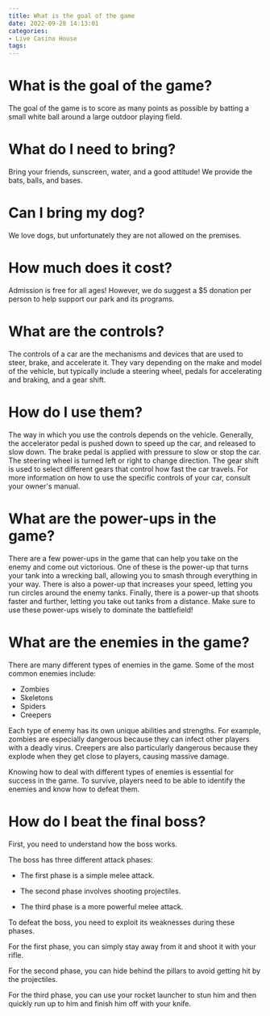```yaml
---
title: What is the goal of the game
date: 2022-09-28 14:13:01
categories:
- Live Casino House
tags:
---
```



#  What is the goal of the game?

The goal of the game is to score as many points as possible by batting a small white ball around a large outdoor playing field.

# What do I need to bring?

Bring your friends, sunscreen, water, and a good attitude! We provide the bats, balls, and bases.

# Can I bring my dog?

We love dogs, but unfortunately they are not allowed on the premises.

# How much does it cost?

Admission is free for all ages! However, we do suggest a $5 donation per person to help support our park and its programs.

#  What are the controls?

The controls of a car are the mechanisms and devices that are used to steer, brake, and accelerate it. They vary depending on the make and model of the vehicle, but typically include a steering wheel, pedals for accelerating and braking, and a gear shift.

# How do I use them?

The way in which you use the controls depends on the vehicle. Generally, the accelerator pedal is pushed down to speed up the car, and released to slow down. The brake pedal is applied with pressure to slow or stop the car. The steering wheel is turned left or right to change direction. The gear shift is used to select different gears that control how fast the car travels. For more information on how to use the specific controls of your car, consult your owner's manual.

#  What are the power-ups in the game?

There are a few power-ups in the game that can help you take on the enemy and come out victorious. One of these is the power-up that turns your tank into a wrecking ball, allowing you to smash through everything in your way. There is also a power-up that increases your speed, letting you run circles around the enemy tanks. Finally, there is a power-up that shoots faster and further, letting you take out tanks from a distance. Make sure to use these power-ups wisely to dominate the battlefield!

#  What are the enemies in the game?

There are many different types of enemies in the game. Some of the most common enemies include:

* Zombies
 * Skeletons
 * Spiders
 * Creepers

Each type of enemy has its own unique abilities and strengths. For example, zombies are especially dangerous because they can infect other players with a deadly virus. Creepers are also particularly dangerous because they explode when they get close to players, causing massive damage.

Knowing how to deal with different types of enemies is essential for success in the game. To survive, players need to be able to identify the enemies and know how to defeat them.

#  How do I beat the final boss?

First, you need to understand how the boss works.

The boss has three different attack phases:

* The first phase is a simple melee attack.

* The second phase involves shooting projectiles.

* The third phase is a more powerful melee attack.

To defeat the boss, you need to exploit its weaknesses during these phases.

For the first phase, you can simply stay away from it and shoot it with your rifle.

For the second phase, you can hide behind the pillars to avoid getting hit by the projectiles.

For the third phase, you can use your rocket launcher to stun him and then quickly run up to him and finish him off with your knife.